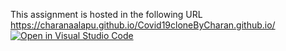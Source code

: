 This assignment is hosted in the following URL 
https://charanaalapu.github.io/Covid19cloneByCharan.github.io/
[![Open in Visual Studio Code](https://classroom.github.com/assets/open-in-vscode-c66648af7eb3fe8bc4f294546bfd86ef473780cde1dea487d3c4ff354943c9ae.svg)](https://classroom.github.com/online_ide?assignment_repo_id=10143163&assignment_repo_type=AssignmentRepo)
